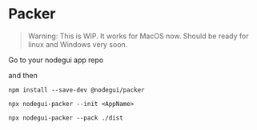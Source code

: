 # Packer

> Warning: This is WIP. It works for MacOS now. Should be ready for linux and Windows very soon.

Go to your nodegui app repo

and then

```
npm install --save-dev @nodegui/packer

npx nodegui-packer --init <AppName>

npx nodegui-packer --pack ./dist
```
